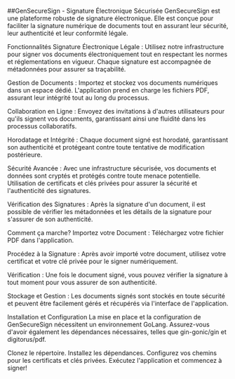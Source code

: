 ##GenSecureSign - Signature Électronique Sécurisée
GenSecureSign est une plateforme robuste de signature électronique. Elle est conçue pour faciliter la signature numérique de documents tout en assurant leur sécurité, leur authenticité et leur conformité légale.

Fonctionnalités
Signature Électronique Légale : Utilisez notre infrastructure pour signer vos documents électroniquement tout en respectant les normes et réglementations en vigueur. Chaque signature est accompagnée de métadonnées pour assurer sa traçabilité.

Gestion de Documents : Importez et stockez vos documents numériques dans un espace dédié. L'application prend en charge les fichiers PDF, assurant leur intégrité tout au long du processus.

Collaboration en Ligne : Envoyez des invitations à d'autres utilisateurs pour qu'ils signent vos documents, garantissant ainsi une fluidité dans les processus collaboratifs.

Horodatage et Intégrité : Chaque document signé est horodaté, garantissant son authenticité et protégeant contre toute tentative de modification postérieure.

Sécurité Avancée : Avec une infrastructure sécurisée, vos documents et données sont cryptés et protégés contre toute menace potentielle. Utilisation de certificats et clés privées pour assurer la sécurité et l'authenticité des signatures.

Vérification des Signatures : Après la signature d'un document, il est possible de vérifier les métadonnées et les détails de la signature pour s'assurer de son authenticité.

Comment ça marche?
Importez votre Document : Téléchargez votre fichier PDF dans l'application.

Procédez à la Signature : Après avoir importé votre document, utilisez votre certificat et votre clé privée pour le signer numériquement.

Vérification : Une fois le document signé, vous pouvez vérifier la signature à tout moment pour vous assurer de son authenticité.

Stockage et Gestion : Les documents signés sont stockés en toute sécurité et peuvent être facilement gérés et récupérés via l'interface de l'application.

Installation et Configuration
La mise en place et la configuration de GenSecureSign nécessitent un environnement GoLang. Assurez-vous d'avoir également les dépendances nécessaires, telles que gin-gonic/gin et digitorus/pdf.

Clonez le répertoire.
Installez les dépendances.
Configurez vos chemins pour les certificats et clés privées.
Exécutez l'application et commencez à signer!